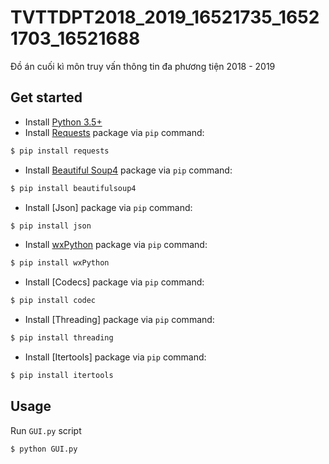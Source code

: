 # TVTTDPT2018_2019_16521735_16521703_16521688
Đồ án cuối kì môn truy vấn thông tin đa phương tiện 2018 - 2019

## Get started

- Install [Python 3.5+](https://www.python.org/)
- Install [Requests](https://pypi.org/project/requests/) package via `pip` command:

```bash
$ pip install requests
```
- Install [Beautiful Soup4](https://pypi.org/project/beautifulsoup4/) package via `pip` command:

```bash
$ pip install beautifulsoup4
```
- Install [Json] package via `pip` command:

```bash
$ pip install json
```
- Install [wxPython](https://pypi.org/project/wxPython/) package via `pip` command:

```bash
$ pip install wxPython
```
- Install [Codecs] package via `pip` command:

```bash
$ pip install codec
```
- Install [Threading] package via `pip` command:

```bash
$ pip install threading
```
- Install [Itertools] package via `pip` command:

```bash
$ pip install itertools
```



## Usage

Run `GUI.py` script

```bash
$ python GUI.py
```


